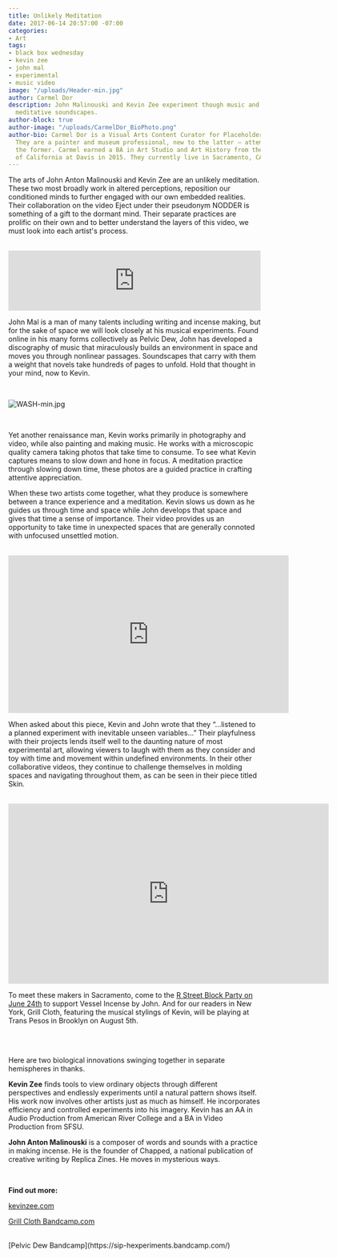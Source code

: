 ```yaml
---
title: Unlikely Meditation
date: 2017-06-14 20:57:00 -07:00
categories:
- Art
tags:
- black box wednesday
- kevin zee
- john mal
- experimental
- music video
image: "/uploads/Header-min.jpg"
author: Carmel Dor
description: John Malinouski and Kevin Zee experiment though music and video to create
  meditative soundscapes.
author-block: true
author-image: "/uploads/CarmelDor_BioPhoto.png"
author-bio: Carmel Dor is a Visual Arts Content Curator for Placeholder Magazine.
  They are a painter and museum professional, new to the latter – attempting to navigate
  the former. Carmel earned a BA in Art Studio and Art History from the University
  of California at Davis in 2015. They currently live in Sacramento, CA.
---
```


The arts of John Anton Malinouski and Kevin Zee are an unlikely meditation. These two most broadly work in altered perceptions, reposition our conditioned minds to further engaged with our own embedded realities. Their collaboration on the video Eject under their pseudonym NODDER is something of a gift to the dormant mind. Their separate practices are prolific on their own and to better understand the layers of this video, we must look into each artist's process. 
 
<br>

<iframe style="border: 0; width: 100%; height: 120px;" src="https://bandcamp.com/EmbeddedPlayer/album=4042572400/size=large/bgcol=ffffff/linkcol=0687f5/tracklist=false/artwork=small/transparent=true/" seamless><a href="http://sip-hexperiments.bandcamp.com/album/capsule">Capsule by Swamped</a></iframe>
 
<br>

John Mal is a man of many talents including writing and incense making, but for the sake of space we will look closely at his musical experiments. Found online in his many forms collectively as Pelvic Dew, John has developed a discography of music that miraculously builds an environment in space and moves you through nonlinear passages. Soundscapes that carry with them a weight that novels take hundreds of pages to unfold. Hold that thought in your mind, now to Kevin. 
 
<br>

![WASH-min.jpg](/uploads/WASH-min.jpg)

<br>
 
Yet another renaissance man, Kevin works primarily in photography and video, while also painting and making music. He works with a microscopic quality camera taking photos that take time to consume. To see what Kevin captures means to slow down and hone in focus. A meditation practice through slowing down time, these photos are a guided practice in crafting attentive appreciation. 
 

 
When these two artists come together, what they produce is somewhere between a trance experience and a meditation. Kevin slows us down as he guides us through time and space while John develops that space and gives that time a sense of importance. Their video provides us an opportunity to take time in unexpected spaces that are generally connoted with unfocused unsettled motion. 
 
<br>

<iframe width="560" height="315" src="https://www.youtube.com/embed/cz3OmIzXj58" frameborder="0" allowfullscreen></iframe>

<br>

When asked about this piece, Kevin and John wrote that they “...listened to a planned experiment with inevitable unseen variables...” Their playfulness with their projects lends itself well to the daunting nature of most experimental art, allowing viewers to laugh with them as they consider and toy with time and movement within undefined environments. 
In their other collaborative videos, they continue to challenge themselves in molding spaces and navigating throughout them, as can be seen in their piece titled Skin.
 
<br>

<iframe src="https://player.vimeo.com/video/159569702" width="640" height="360" frameborder="0" webkitallowfullscreen mozallowfullscreen allowfullscreen></iframe>
 
<br>

To meet these makers in Sacramento, come to the [R Street Block Party on June 24th](https://www.facebook.com/events/152506851927866/) to support Vessel Incense by John. And for our readers in New York, Grill Cloth, featuring the musical stylings of Kevin, will be playing at Trans Pesos in Brooklyn on August 5th. 
 
<br> 
<br>
 
Here are two biological innovations swinging together in separate hemispheres in thanks.
 
**Kevin Zee** finds tools to view ordinary objects through different perspectives and endlessly experiments until a natural pattern shows itself. His work now involves other artists just as much as himself. He incorporates efficiency and controlled experiments into his imagery. Kevin has an AA in Audio Production from American River College and a BA in Video Production from SFSU. 
 
**John Anton Malinouski** is a composer of words and sounds with a practice in making incense. He is the founder of Chapped, a national publication of creative writing by Replica Zines. He moves in mysterious ways. 
 
 
<br>

**Find out more:**

[kevinzee.com](http://kevinzee.com/)

[Grill Cloth Bandcamp.com](https://grillcloth.bandcamp.com/)

<br> 
[Pelvic Dew Bandcamp](https://sip-hexperiments.bandcamp.com/)
